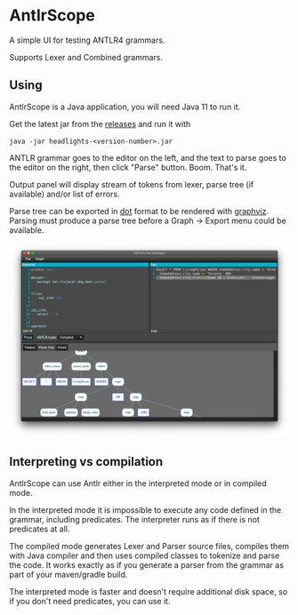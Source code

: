 # AntlrScope

A simple UI for testing ANTLR4 grammars.

Supports Lexer and Combined grammars.

## Using

AntlrScope is a Java application, you will need Java 11 to run it.

Get the latest jar from the [releases](https://github.com/uaraven/antlrscope/releases) and run it with 

    java -jar headlights-<version-number>.jar
    
ANTLR grammar goes to the editor on the left, and the text to parse goes to the editor on the right, then click "Parse" button. Boom. That's it.

Output panel will display stream of tokens from lexer, parse tree (if available) and/or list of errors.

Parse tree can be exported in [dot](https://en.wikipedia.org/wiki/DOT_(graph_description_language)) format to be rendered with [graphviz](https://graphviz.org/).
Parsing must produce a parse tree before a Graph → Export menu could be available. 

![](headlights.png)

## Interpreting vs compilation

AntlrScope can use Antlr either in the interpreted mode or in compiled mode.

In the interpreted mode it is impossible to execute any code defined in the grammar, including predicates.
The interpreter runs as if there is not predicates at all.

The compiled mode generates Lexer and Parser source files, compiles them with Java compiler and then uses compiled classes
to tokenize and parse the code. It works exactly as if you generate a parser from the grammar as part of your maven/gradle build.

The interpreted mode is faster and doesn't require additional disk space, so if you don't need predicates, you can use it. 
